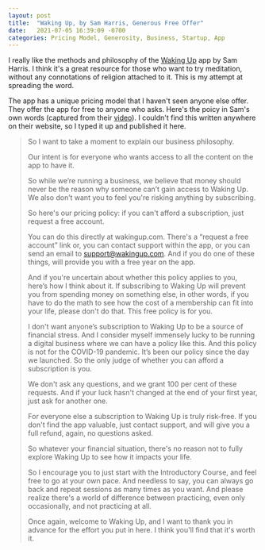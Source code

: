 ```yaml
---
layout: post
title:  "Waking Up, by Sam Harris, Generous Free Offer"
date:   2021-07-05 16:39:09 -0700
categories: Pricing Model, Generosity, Business, Startup, App
---
```


I really like the methods and philosophy of the [Waking Up][website] app by Sam
Harris. I think it's a great resource for those who want to try meditation,
without any connotations of religion attached to it. This is my attempt at
spreading the word.

The app has a unique pricing model that I haven't seen anyone else offer. They
offer the app for free to anyone who asks. Here's the poicy in Sam's own words
(captured from their [video][video]). I couldn't find this written anywhere on
their website, so I typed it up and published it here.

[website]: https://www.wakingup.com/
[video]: https://app.wakingup.com/free-account

>
> So I want to take a moment to explain our business philosophy.
>
> Our intent is for everyone who wants access to all the content on the app to
> have it.
>
> So while we’re running a business, we believe that money should never be the
> reason why someone can’t gain access to Waking Up. We also don’t want you to
> feel you're risking anything by subscribing.
>
> So here's our pricing policy: if you can't afford a subscription, just request a
> free account.
>
> You can do this directly at wakingup.com. There's a “request a free account”
> link or, you can contact support within the app, or you can send an email to
> support@wakingup.com. And if you do one of these things, will provide you with
> a free year on the app.
>
> And if you're uncertain about whether this policy applies to you, here’s how I
> think about it. If subscribing to Waking Up will prevent you from spending money
> on something else, in other words, if you have to do the math to see how the
> cost of a membership can fit into your life, please don't do that. This free
> policy is for you.
>
> I don't want anyone’s subscription to Waking Up to be a source of financial
> stress. And I consider myself immensely lucky to be running a digital business
> where we can have a policy like this. And this policy is not for the COVID-19
> pandemic. It’s been our policy since the day we launched. So the only judge of
> whether you can afford a subscription is you.
>
> We don't ask any questions, and we grant 100 per cent of these requests. And if
> your luck hasn't changed at the end of your first year, just ask for another one.
>
> For everyone else a subscription to Waking Up is truly risk-free. If you don't
> find the app valuable, just contact support, and will give you a full refund,
> again, no questions asked.
>
> So whatever your financial situation, there's no reason not to fully explore
> Waking Up to see how it impacts your life.
>
> So I encourage you to just start with the Introductory Course, and feel free to
> go at your own pace. And needless to say, you can always go back and repeat
> sessions as many times as you want. And please realize there's a world of
> difference between practicing, even only occasionally, and not practicing at
> all.
>
> Once again, welcome to Waking Up, and I want to thank you in advance for the
> effort you put in here. I think you'll find that it's worth it.

